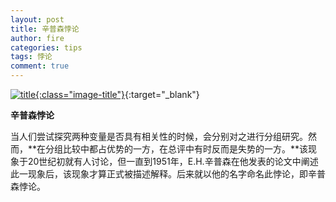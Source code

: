 ```yaml
---
layout: post
title: 辛普森悖论
author: fire
categories: tips 
tags: 悖论
comment: true
---
```


[![title](https://image.sideproject.cn/titlex/titlex_011.jpg){:class="image-title"}](https://image.sideproject.cn/titlex/titlex_011.jpg){:target="_blank"}

**辛普森悖论**

当人们尝试探究两种变量是否具有相关性的时候，会分别对之进行分组研究。然而，**在分组比较中都占优势的一方，在总评中有时反而是失势的一方。**该现象于20世纪初就有人讨论，但一直到1951年，E.H.辛普森在他发表的论文中阐述此一现象后，该现象才算正式被描述解释。后来就以他的名字命名此悖论，即辛普森悖论。



